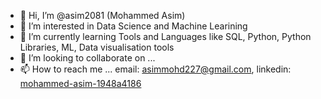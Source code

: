 - 👋 Hi, I’m @asim2081 (Mohammed Asim)
- 👀 I’m interested in Data Science and Machine Learining
- 🌱 I’m currently learning Tools and Languages like SQL, Python, Python Libraries, ML, Data visualisation tools
- 💞️ I’m looking to collaborate on ...
- 📫 How to reach me ... email: asimmohd227@gmail.com, linkedin: [mohammed-asim-1948a4186](https://www.linkedin.com/in/mohammed-asim-1948a4186/)
<!---
asim2081/asim2081 is a ✨ special ✨ repository because its `README.md` (this file) appears on your GitHub profile.
You can click the Preview link to take a look at your changes.
--->
